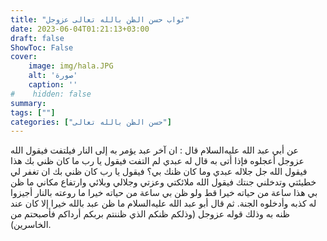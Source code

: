 ```yaml
---
title: "ثواب حسن الظن بالله تعالى عزوجل"
date: 2023-06-04T01:21:13+03:00
draft: false
ShowToc: False
cover:
    image: img/hala.JPG
    alt: 'صورة'
    caption: ''
#    hidden: false
summary: 
tags: [""]
categories: ["حسن الظن بالله تعالى"]
---
```

عن أبي عبد الله عليه‌السلام قال : ان آخر عبد يؤمر به إلى النار فيلتفت فيقول الله عزوجل أعجلوه فإذا أتى به قال له عبدي لم التفت فيقول يا رب ما كان ظني بك هذا فيقول الله جل جلاله عبدي وما كان ظنك بي؟ فيقول يا رب كان ظني بك ان تغفر لي خطيئتي وتدخلني جنتك فيقول الله ملائكتي وعزتي وجلالي وبلائي
وارتفاع مكاني ما ظن بي هذا ساعة من حياته خيرا قط ولو ظن بي ساعة
من حياته خيرا ما روعته بالنار أجيزوا له كذبه وأدخلوه الجنة. ثم قال
أبو عبد الله عليه‌السلام ما ظن عبد بالله خيرا إلا كان عند ظنه به وذلك قوله
عزوجل (وذلكم ظنكم الذي ظننتم بربكم أرداكم فأصبحتم من
الخاسرين).


